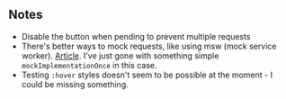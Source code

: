 ## Notes

- Disable the button when pending to prevent multiple requests
- There's better ways to mock requests, like using msw (mock service worker). [Article](https://kentcdodds.com/blog/stop-mocking-fetch). I've just gone with something simple `mockImplementationOnce` in this case.
- Testing `:hover` styles doesn't seem to be possible at the moment - I could be missing something.

